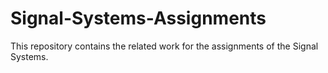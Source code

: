 # Signal-Systems-Assignments
This repository contains the related work for the assignments of the Signal Systems.
